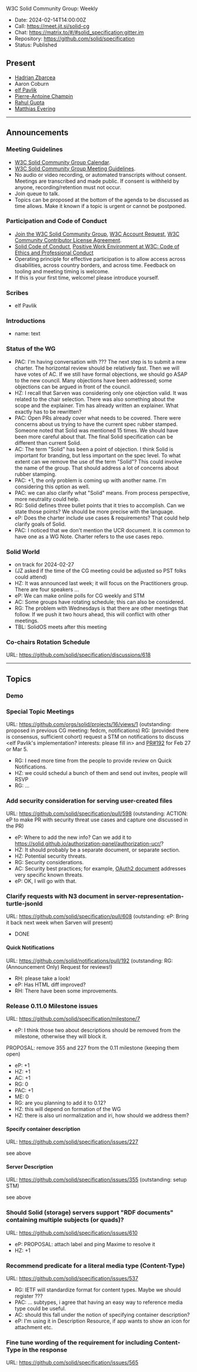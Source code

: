 W3C Solid Community Group: Weekly

* Date: 2024-02-14T14:00:00Z
* Call: https://meet.jit.si/solid-cg
* Chat: https://matrix.to/#/#solid_specification:gitter.im
* Repository: https://github.com/solid/specification
* Status: Published


## Present
* [Hadrian Zbarcea](Inrupt)
* Aaron Coburn
* [elf Pavlik](https://elf-pavlik.hackers4peace.net)
* [Pierre-Antoine Champin](https://champin.net/#pa)
* [Rahul Gupta](https://cxres.pages.dev/profile#i)
* [Matthias Evering](https://solidweb.me/testpro/)

---

## Announcements

### Meeting Guidelines
* [W3C Solid Community Group Calendar](https://www.w3.org/groups/cg/solid/calendar).
* [W3C Solid Community Group Meeting Guidelines](https://github.com/w3c-cg/solid/blob/main/meetings/README.md).
* No audio or video recording, or automated transcripts without consent. Meetings are transcribed and made public. If consent is withheld by anyone, recording/retention must not occur.
* Join queue to talk.
* Topics can be proposed at the bottom of the agenda to be discussed as time allows. Make it known if a topic is urgent or cannot be postponed.

### Participation and Code of Conduct
* [Join the W3C Solid Community Group](https://www.w3.org/community/solid/join), [W3C Account Request](http://www.w3.org/accounts/request), [W3C Community Contributor License Agreement](https://www.w3.org/community/about/agreements/cla/).
* [Solid Code of Conduct](https://github.com/solid/process/blob/main/code-of-conduct.md), [Positive Work Environment at W3C: Code of Ethics and Professional Conduct](https://www.w3.org/Consortium/cepc/)
* Operating principle for effective participation is to allow access across disabilities, across country borders, and across time. Feedback on tooling and meeting timing is welcome.
* If this is your first time, welcome! please introduce yourself.

### Scribes
* elf Pavlik


### Introductions
* name: text

### Status of the WG
* PAC: I'm having conversation with ??? The next step is to submit a new charter. The horizontal review should be relatively fast. Then we will have votes of AC. If we still have formal objections, we should go ASAP to the new council. Many objections have been addressed; some objections can be argued in front of the council.
* HZ: I recall that Sarven was considering only one objection valid. It was related to the chair selection. There was also something about the scope and the explainer. Tim has already written an explainer. What exactly has to be rewritten?
* PAC: Open PRs already cover what needs to be covered. There were concerns about us trying to have the current spec rubber stamped. Someone noted that Solid was mentioned 15 times. We should have been more careful about that. The final Solid specification can be different than current Solid.
* AC: The term "Solid" has been a point of objection. I think Solid is important for branding, but less important on the spec level. To what extent can we remove the use of the term "Solid"? This could involve the name of the group. That should address a lot of concerns about rubber stamping.
* PAC: +1, the only problem is coming up with another name. I'm considering this option as well.
* PAC: we can also clarify what "Solid" means. From process perspective, more neutrality could help.
* RG: Solid defines three bullet points that it tries to accomplish. Can we state those points? We should be more precise with the language.
* eP: Does the charter include use cases & requirements? That could help clarify goals of Solid.
* PAC: I noticed that we don't mention the UCR document. It is common to have one as a WG Note. Charter refers to the use cases repo.

### Solid World
* on track for 2024-02-27
* (JZ asked if the time of the CG meeting could be adjusted so PST folks could attend)
* HZ: It was announced last week; it will focus on the Practitioners group. There are four speakers ...
* eP: We can make online polls for CG weekly and STM
* AC: Some groups have rotating schedule; this can also be considered.
* RG: The problem with Wednesdays is that there are other meetings that follow. If we push it two hours ahead, this will conflict with other meetings.
* TBL: SolidOS meets after this meeting

### Co-chairs Rotation Schedule
URL: https://github.com/solid/specification/discussions/618

---

## Topics

### Demo

### Special Topic Meetings
URL: https://github.com/orgs/solid/projects/16/views/1
(outstanding: proposed in previous CG meeting: fedcm, notifications)
RG: (provided there is consensus, sufficient cohort) request a STM on notifications to discuss <elf Pavlik's implementation? interests: please fill in> and [PR#192](https://github.com/solid/notifications/pull/192) for Feb 27 or Mar 5.
* RG: I need more time from the people to provide review on Quick Notifications.
* HZ: we could schedul a bunch of them and send out invites, people will RSVP
* RG: ...

### Add security consideration for serving user-created files
URL: https://github.com/solid/specification/pull/598
(outstanding: ACTION: eP to make PR with security threat use cases and capture one discussed in the PR)
* eP: Where to add the new info? Can we add it to <https://solid.github.io/authorization-panel/authorization-ucr/>?
* HZ: It should probably be a separate document, or separate section.
* HZ: Potential security threats.
* RG: Security considerations.
* AC: Security best practices; for example, [OAuth2 document](https://datatracker.ietf.org/doc/html/draft-ietf-oauth-security-topics) addresses very specific known threats.
* eP: OK, I will go with that.

### Clarify requests with N3 document in server-representation-turtle-jsonld
URL: https://github.com/solid/specification/pull/608
(outstanding: eP: Bring it back next week when Sarven will present)
* DONE

#### Quick Notifications
URL: https://github.com/solid/notifications/pull/192
(outstanding: RG: (Announcement Only) Request for reviews!)
* RH: please take a look!
* eP: Has HTML diff improved?
* RH: There have been some improvements.

### Release 0.11.0 Milestone issues
URL: https://github.com/solid/specification/milestone/7

* eP: I think those two about descriptions should be removed from the milestone, otherwise they will block it.

PROPOSAL: remove 355 and 227 from the 0.11 milestone (keeping them open)
* eP: +1
* HZ: +1
* AC: +1
* RG: 0
* PAC: +1
* ME: 0
* RG: are you planning to add it to 0.12?
* HZ: this will depend on formation of the WG
* HZ: there is also uri normalization and iri, how should we address them?

#### Specify container description
URL: https://github.com/solid/specification/issues/227

see above

#### Server Description
URL: https://github.com/solid/specification/issues/355
(outstanding: setup STM)

see above

### Should Solid (storage) servers support "RDF documents" containing multiple subjects (or quads)?
URL: https://github.com/solid/specification/issues/610
* eP: PROPOSAL: attach label and ping Maxime to resolve it
* HZ: +1

### Recommend predicate for a literal media type (Content-Type)
URL: https://github.com/solid/specification/issues/537

* RG: IETF will standardize format for content types. Maybe we should register ???
* PAC: ... subtypes, i agree that having an easy way to reference media type could be useful.
* AC: should this fall under the notion of specifying container description?
* eP: I'm using it in Description Resource, if app wants to show an icon for attachment etc.

### Fine tune wording of the requirement for including Content-Type in the response
URL: https://github.com/solid/specification/issues/565

